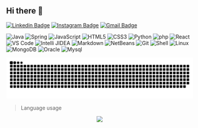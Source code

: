 ## Hi there 👋

[![Linkedin Badge](https://img.shields.io/badge/-Adam-blue?style=flat&logo=Linkedin&logoColor=white&link=https://www.linkedin.com/in/adam-schlee/)](https://www.linkedin.com/in/adam-schlee/)
[![Instagram Badge](https://img.shields.io/badge/-@AdSchl2e-purple?style=flat&logo=instagram&logoColor=white&link=https://instagram.com/adschl2e/)](https://instagram.com/adschl2e)
[![Gmail Badge](https://img.shields.io/badge/-ad.schlee-c14438?style=flat&logo=Gmail&logoColor=white&link=mailto:ad.schlee@gmail.com)](mailto:ad.schlee@gmail.com)

![Java](https://img.shields.io/badge/-Java-black?style=flat-circle&logo=java)
![Spring](https://img.shields.io/badge/-Spring-green?style=flat-circle&logo=spring)
![JavaScript](https://img.shields.io/badge/-JavaScript-yellow?style=flat-circle&logo=javascript)
![HTML5](https://img.shields.io/badge/-HTML5-yellow?style=flat-circle&logo=html5) 
![CSS3](https://img.shields.io/badge/-CSS3-yellow?style=flat-circle&logo=css3)
![Python](https://img.shields.io/badge/-Python-yellow?style=flat-circle&logo=Python)
![php](https://img.shields.io/badge/-php-green?style=flat-circle&logo=php)
![React](https://img.shields.io/badge/-React-green?style=flat-circle&logo=react)
![VS Code](https://img.shields.io/badge/-VSCode-blue?style=flat-circle&logo=VSCode)
![Intelli JIDEA](https://img.shields.io/badge/-IntelliJIDEA-black?style=flat-circle&logo=IntelliJIDEA) 
![Markdown](https://img.shields.io/badge/-Markdown-black?style=flat-circle&logo=markdown)
![NetBeans](https://img.shields.io/badge/-NetBeans-black?style=flat-circle&logo=netbeans)
![Git](https://img.shields.io/badge/-Git-yellow?style=flat-circle&logo=git)
![Shell](https://img.shields.io/badge/-Shell-red?style=flat-circle&logo=shell)
![Linux](https://img.shields.io/badge/-Linux-gray?style=flat-circle&logo=Linux)
[](https://img.shields.io/badge/-GitHub-black?style=flat-circle&logo=GitHub)
![MongoDB](https://img.shields.io/badge/-MongoDB-blue?style=flat-circle&logo=MongoDB)
![Oracle](https://img.shields.io/badge/-Oracle-red?style=flat-circle&logo=Oracle)
![Mysql](https://img.shields.io/badge/-Mysql-white?style=flat-circle&logo=mysql)




<picture>
  <source media="(prefers-color-scheme: dark)" srcset="https://raw.githubusercontent.com/holic-x/holic-x/output/github-contribution-grid-snake-dark.svg">
  <source media="(prefers-color-scheme: light)" srcset="https://raw.githubusercontent.com/holic-x/holic-x/output/github-contribution-grid-snake.svg">
  <img alt="github contribution grid snake animation" src="https://raw.githubusercontent.com/adorabled4/adorabled4/output/github-contribution-grid-snake.svg">
</picture>


> Language usage

<div align="center">
    <img height="200px" src="https://github-readme-stats-api-holic-x.vercel.app/api/top-langs/?username=AdSchl2E&theme=gruvbox_light&layout=compact"/>
</div>




<!--
**AdSchl2E/AdSchl2E** is a ✨ _special_ ✨ repository because its `README.md` (this file) appears on your GitHub profile.

Here are some ideas to get you started:

- 🔭 I’m currently working on ...
- 🌱 I’m currently learning ...
- 👯 I’m looking to collaborate on ...
- 🤔 I’m looking for help with ...
- 💬 Ask me about ...
- 📫 How to reach me: ...
- 😄 Pronouns: ...
- ⚡ Fun fact: ...
-->
